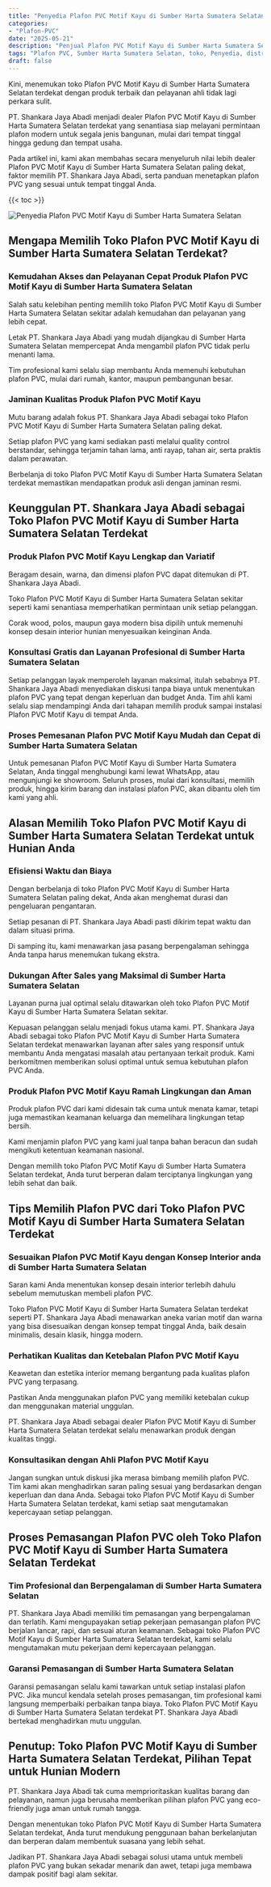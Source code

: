 ```yaml
---
title: "Penyedia Plafon PVC Motif Kayu di Sumber Harta Sumatera Selatan"
categories: 
- "Plafon-PVC"
date: "2025-05-21"
description: "Penjual Plafon PVC Motif Kayu di Sumber Harta Sumatera Selatan bagi tempat tinggal, office, dan toko. Material unggulan, pilihan motif, variasi warna modern, beserta jasa pemasangan dikerjakan oleh tenaga ahli ahli serta jaminan resmi!|Layanan distribusi Plafon PVC Motif Kayu di Sumber Harta Sumatera Selatan bagi kebutuhan hunian, office, maupun toko, beserta plafon terbaik dan pemasangan oleh tenaga ahli ahli dan jaminan resmi.|Pilihan Plafon PVC Motif Kayu di Sumber Harta Sumatera Selatan yang andal bagi tempat tinggal, kantor, dan gerai, dengan material berkualitas dan pemasangan dikerjakan oleh tim berpengalaman serta jaminan resmi.|Penyediaan Plafon PVC Motif Kayu di Sumber Harta Sumatera Selatan untuk hunian, perkantoran, serta ritel, beserta material berkualitas dan instalasi oleh teknisi berpengalaman, disertai beserta jaminan resmi.}"
tags: "Plafon PVC, Sumber Harta Sumatera Selatan, toko, Penyedia, distributor"
draft: false
---
```


Kini, menemukan toko Plafon PVC Motif Kayu di Sumber Harta Sumatera Selatan terdekat dengan produk terbaik dan pelayanan ahli tidak lagi perkara sulit.

PT. Shankara Jaya Abadi menjadi dealer Plafon PVC Motif Kayu di Sumber Harta Sumatera Selatan terdekat yang senantiasa siap melayani permintaan plafon modern untuk segala jenis bangunan, mulai dari tempat tinggal hingga gedung dan tempat usaha.

Pada artikel ini, kami akan membahas secara menyeluruh nilai lebih dealer Plafon PVC Motif Kayu di Sumber Harta Sumatera Selatan paling dekat, faktor memilih PT. Shankara Jaya Abadi, serta panduan menetapkan plafon PVC yang sesuai untuk tempat tinggal Anda.

{{< toc >}}

![Penyedia Plafon PVC Motif Kayu di Sumber Harta Sumatera Selatan](/images/Plafon-PVC/Penyedia-Plafon-PVC-Motif-Kayu-di-Sumber-Harta-Sumatera-Selatan.png)


## Mengapa Memilih Toko Plafon PVC Motif Kayu di Sumber Harta Sumatera Selatan Terdekat?

### Kemudahan Akses dan Pelayanan Cepat Produk Plafon PVC Motif Kayu di Sumber Harta Sumatera Selatan

Salah satu kelebihan penting memilih toko Plafon PVC Motif Kayu di Sumber Harta Sumatera Selatan sekitar adalah kemudahan dan pelayanan yang lebih cepat.

Letak PT. Shankara Jaya Abadi yang mudah dijangkau di Sumber Harta Sumatera Selatan mempercepat Anda mengambil plafon PVC tidak perlu menanti lama.

Tim profesional kami selalu siap membantu Anda memenuhi kebutuhan plafon PVC, mulai dari rumah, kantor, maupun pembangunan besar.

### Jaminan Kualitas Produk Plafon PVC Motif Kayu

Mutu barang adalah fokus PT. Shankara Jaya Abadi sebagai toko Plafon PVC Motif Kayu di Sumber Harta Sumatera Selatan paling dekat.

Setiap plafon PVC yang kami sediakan pasti melalui quality control berstandar, sehingga terjamin tahan lama, anti rayap, tahan air, serta praktis dalam perawatan.

Berbelanja di toko Plafon PVC Motif Kayu di Sumber Harta Sumatera Selatan terdekat memastikan mendapatkan produk asli dengan jaminan resmi.

## Keunggulan PT. Shankara Jaya Abadi sebagai Toko Plafon PVC Motif Kayu di Sumber Harta Sumatera Selatan Terdekat

### Produk Plafon PVC Motif Kayu Lengkap dan Variatif

Beragam desain, warna, dan dimensi plafon PVC dapat ditemukan di PT. Shankara Jaya Abadi.

Toko Plafon PVC Motif Kayu di Sumber Harta Sumatera Selatan sekitar seperti kami senantiasa memperhatikan permintaan unik setiap pelanggan.

Corak wood, polos, maupun gaya modern bisa dipilih untuk memenuhi konsep desain interior hunian menyesuaikan keinginan Anda.

### Konsultasi Gratis dan Layanan Profesional di Sumber Harta Sumatera Selatan

Setiap pelanggan layak memperoleh layanan maksimal, itulah sebabnya PT. Shankara Jaya Abadi menyediakan diskusi tanpa biaya untuk menentukan plafon PVC yang tepat dengan keperluan dan budget Anda. Tim ahli kami selalu siap mendampingi Anda dari tahapan memilih produk sampai instalasi Plafon PVC Motif Kayu di tempat Anda.

### Proses Pemesanan Plafon PVC Motif Kayu Mudah dan Cepat di Sumber Harta Sumatera Selatan

Untuk pemesanan Plafon PVC Motif Kayu di Sumber Harta Sumatera Selatan, Anda tinggal menghubungi kami lewat WhatsApp, atau mengunjungi ke showroom. Seluruh proses, mulai dari konsultasi, memilih produk, hingga kirim barang dan instalasi plafon PVC, akan dibantu oleh tim kami yang ahli.

## Alasan Memilih Toko Plafon PVC Motif Kayu di Sumber Harta Sumatera Selatan Terdekat untuk Hunian Anda

### Efisiensi Waktu dan Biaya

Dengan berbelanja di toko Plafon PVC Motif Kayu di Sumber Harta Sumatera Selatan paling dekat, Anda akan menghemat durasi dan pengeluaran pengantaran.

Setiap pesanan di PT. Shankara Jaya Abadi pasti dikirim tepat waktu dan dalam situasi prima.

Di samping itu, kami menawarkan jasa pasang berpengalaman sehingga Anda tanpa harus menemukan tukang ekstra.

### Dukungan After Sales yang Maksimal di Sumber Harta Sumatera Selatan

Layanan purna jual optimal selalu ditawarkan oleh toko Plafon PVC Motif Kayu di Sumber Harta Sumatera Selatan sekitar.

Kepuasan pelanggan selalu menjadi fokus utama kami. PT. Shankara Jaya Abadi sebagai toko Plafon PVC Motif Kayu di Sumber Harta Sumatera Selatan terdekat menawarkan layanan after sales yang responsif untuk membantu Anda mengatasi masalah atau pertanyaan terkait produk. Kami berkomitmen memberikan solusi optimal untuk semua kebutuhan plafon PVC Anda.

### Produk Plafon PVC Motif Kayu Ramah Lingkungan dan Aman

Produk plafon PVC dari kami didesain tak cuma untuk menata kamar, tetapi juga memastikan keamanan keluarga dan memelihara lingkungan tetap bersih.

Kami menjamin plafon PVC yang kami jual tanpa bahan beracun dan sudah mengikuti ketentuan keamanan nasional.

Dengan memilih toko Plafon PVC Motif Kayu di Sumber Harta Sumatera Selatan terdekat, Anda turut berperan dalam terciptanya lingkungan yang lebih sehat dan baik.

## Tips Memilih Plafon PVC dari Toko Plafon PVC Motif Kayu di Sumber Harta Sumatera Selatan Terdekat

### Sesuaikan Plafon PVC Motif Kayu dengan Konsep Interior anda di Sumber Harta Sumatera Selatan

Saran kami Anda menentukan konsep desain interior terlebih dahulu sebelum memutuskan membeli plafon PVC.

Toko Plafon PVC Motif Kayu di Sumber Harta Sumatera Selatan terdekat seperti PT. Shankara Jaya Abadi menawarkan aneka varian motif dan warna yang bisa disesuaikan dengan konsep tempat tinggal Anda, baik desain minimalis, desain klasik, hingga modern.

### Perhatikan Kualitas dan Ketebalan Plafon PVC Motif Kayu

Keawetan dan estetika interior memang bergantung pada kualitas plafon PVC yang terpasang.

Pastikan Anda menggunakan plafon PVC yang memiliki ketebalan cukup dan menggunakan material unggulan.

PT. Shankara Jaya Abadi sebagai dealer Plafon PVC Motif Kayu di Sumber Harta Sumatera Selatan terdekat selalu menawarkan produk dengan kualitas tinggi.

### Konsultasikan dengan Ahli Plafon PVC Motif Kayu

Jangan sungkan untuk diskusi jika merasa bimbang memilih plafon PVC. Tim kami akan menghadirkan saran paling sesuai yang berdasarkan dengan keperluan dan dana Anda. Sebagai toko Plafon PVC Motif Kayu di Sumber Harta Sumatera Selatan terdekat, kami setiap saat mengutamakan kepercayaan setiap pelanggan.

## Proses Pemasangan Plafon PVC oleh Toko Plafon PVC Motif Kayu di Sumber Harta Sumatera Selatan Terdekat

### Tim Profesional dan Berpengalaman di Sumber Harta Sumatera Selatan

PT. Shankara Jaya Abadi memiliki tim pemasangan yang berpengalaman dan terlatih. Kami mengupayakan setiap pekerjaan pemasangan plafon PVC berjalan lancar, rapi, dan sesuai aturan keamanan. Sebagai toko Plafon PVC Motif Kayu di Sumber Harta Sumatera Selatan terdekat, kami selalu mengutamakan mutu pekerjaan demi kepercayaan pelanggan.

### Garansi Pemasangan di Sumber Harta Sumatera Selatan

Garansi pemasangan selalu kami tawarkan untuk setiap instalasi plafon PVC. Jika muncul kendala setelah proses pemasangan, tim profesional kami langsung memperbaiki perbaikan tanpa biaya. Toko Plafon PVC Motif Kayu di Sumber Harta Sumatera Selatan terdekat PT. Shankara Jaya Abadi bertekad menghadirkan mutu unggulan.

## Penutup: Toko Plafon PVC Motif Kayu di Sumber Harta Sumatera Selatan Terdekat, Pilihan Tepat untuk Hunian Modern

PT. Shankara Jaya Abadi tak cuma memprioritaskan kualitas barang dan pelayanan, namun juga berusaha memberikan pilihan plafon PVC yang eco-friendly juga aman untuk rumah tangga.

Dengan menentukan toko Plafon PVC Motif Kayu di Sumber Harta Sumatera Selatan terdekat, Anda turut mendukung penggunaan bahan berkelanjutan dan berperan dalam membentuk suasana yang lebih sehat.

Jadikan PT. Shankara Jaya Abadi sebagai solusi utama untuk membeli plafon PVC yang bukan sekadar menarik dan awet, tetapi juga membawa dampak positif bagi alam sekitar.
